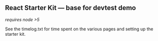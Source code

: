 ## React Starter Kit — base for devtest demo

*requires node >5*

See the timelog.txt for time spent on the various pages and setting up the starter kit.

